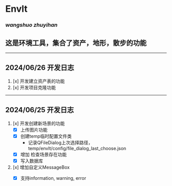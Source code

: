 # Envlt

### _wangshuo_ _zhuyihan_

## 这是环境工具，集合了资产，地形，散步的功能

***

## 2024/06/26 开发日志

1. [x] 开发建立资产表的功能
2. [x] 开发项目克隆功能

***

## 2024/06/25 开发日志

1. [x] 开发创建新场景的功能
    - [x] 上传图片功能
    - [x] 创建temp临时配置文件类
        - 记录QFileDialog上次选择路径，temp/envlt/config/file_dialog_last_choose.json
    - [x] 增加 检查场景存在功能
    - [x] 写入数据库
2. [x] 增加自定义MessageBox
    - [x] 支持information, warning, error


    